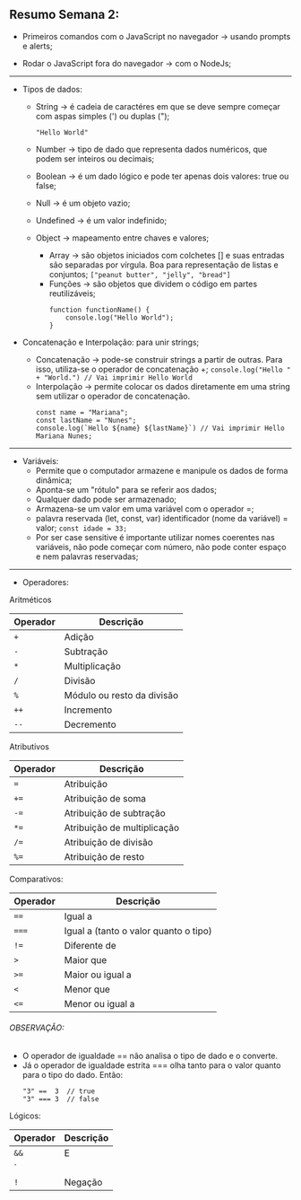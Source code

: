 ## Resumo Semana 2:

- Primeiros comandos com o JavaScript no navegador -> usando prompts e alerts;

- Rodar o JavaScript fora do navegador -> com o NodeJs;

---

- Tipos de dados:
    * String -> é cadeia de caractéres em que se deve sempre começar com aspas
    simples (') ou duplas ("); 

        ```
        "Hello World"
        ```
    * Number -> tipo de dado que representa dados numéricos, que podem ser 
    inteiros ou decimais;
    
    * Boolean -> é um dado lógico e pode ter apenas dois valores: true ou false;
    * Null -> é um objeto vazio;
    
    * Undefined -> é um valor indefinido;
    
    * Object -> mapeamento entre chaves e valores;
       * Array -> são objetos iniciados com colchetes [] e suas entradas são
        separadas por vírgula. Boa para representação de listas e conjuntos;
                ```
                ["peanut butter", "jelly", "bread"]
                ```
        * Funções -> são objetos que dividem o código em partes reutilizáveis;
            ```
            function functionName() {
                console.log("Hello World");
            }
            ```

- Concatenação e Interpolação: para unir strings;
    * Concatenação -> pode-se construir strings a partir de outras. Para isso,
    utiliza-se o operador de concatenação +;
            ```
            console.log("Hello " + "World.") // Vai imprimir Hello World
            ```
    * Interpolação -> permite colocar os dados diretamente em uma string sem
    utilizar o operador de concatenação.
        ```
        const name = "Mariana";
        const lastName = "Nunes";
        console.log(`Hello ${name} ${lastName}`) // Vai imprimir Hello Mariana Nunes;
        ```

---

- Variáveis:
    * Permite que o computador armazene e manipule os dados de forma dinâmica;
    * Aponta-se um "rótulo" para se referir aos dados;
    * Qualquer dado pode ser armazenado;
    * Armazena-se um valor em uma variável com o operador =;
    * palavra reservada (let, const, var) identificador (nome da variável) = valor;
                    ```
                    const idade = 33;
                    ```
    * Por ser case sensitive é importante utilizar nomes coerentes nas variáveis,
    não pode começar com número, não pode conter espaço e nem palavras reservadas;

---

* Operadores:

Aritméticos

| Operador | Descrição |
| --- | --- |
| `+` | Adição |
| `-` | Subtração |
| `*` | Multiplicação |
| `/` | Divisão |
| `%` | Módulo ou resto da divisão |
| `++` | Incremento|
| `--` | Decremento|
    
Atributivos

| Operador | Descrição |
| --- | --- |
| `=` | Atribuição |
| `+=` | Atribuição de soma |
| `-=` | Atribuição de subtração |
| `*=` | Atribuição de multiplicação |
| `/=` | Atribuição de divisão |
| `%=` | Atribuição de resto |

Comparativos:
    
| Operador | Descrição |
| --- | --- |
| `==` | Igual a |
| `===` | Igual a (tanto o valor quanto o tipo) |
| `!=` | Diferente de  |
| `>` | Maior que |
| `>=` | Maior ou igual a |
| `<` | Menor que |
| `<=` | Menor ou igual a |


###### OBSERVAÇÃO:
* O operador de igualdade == não analisa o tipo de dado e o converte.
* Já o operador de igualdade estrita === olha tanto para o valor quanto para o tipo do dado.
    Então:
    ```
    "3" ==  3  // true
    "3" === 3  // false
    ```
Lógicos:
    
| Operador | Descrição |
| --- | --- |
| `&&` | E |
| `||` | Ou |
| `!` | Negação |
